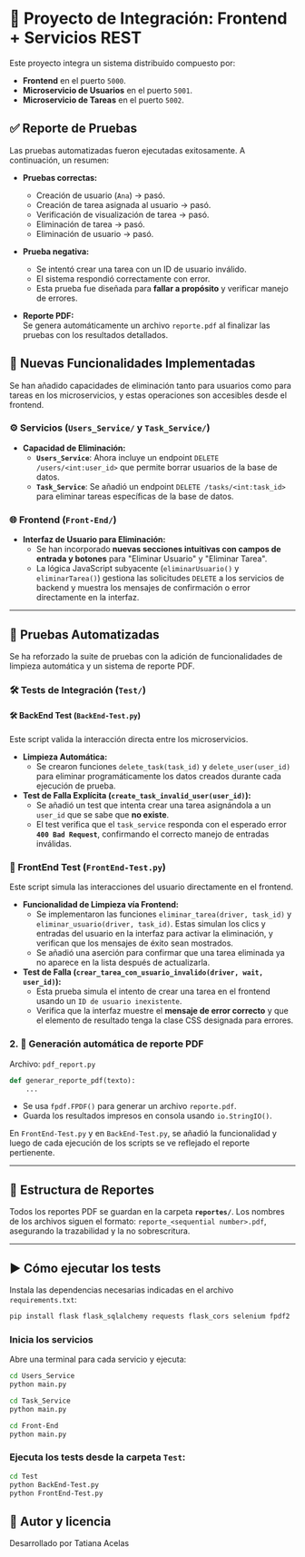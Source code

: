 # 🧪 Proyecto de Integración: Frontend + Servicios REST

Este proyecto integra un sistema distribuido compuesto por:

- **Frontend** en el puerto `5000`.
- **Microservicio de Usuarios** en el puerto `5001`.
- **Microservicio de Tareas** en el puerto `5002`.

## ✅ Reporte de Pruebas

Las pruebas automatizadas fueron ejecutadas exitosamente. A continuación, un resumen:

- **Pruebas correctas:**
  - Creación de usuario (`Ana`) → pasó.
  - Creación de tarea asignada al usuario → pasó.
  - Verificación de visualización de tarea → pasó.
  - Eliminación de tarea → pasó.
  - Eliminación de usuario → pasó.

- **Prueba negativa:**
  - Se intentó crear una tarea con un ID de usuario inválido.
  - El sistema respondió correctamente con error.
  - Esta prueba fue diseñada para **fallar a propósito** y verificar manejo de errores.

- **Reporte PDF:**  
  Se genera automáticamente un archivo `reporte.pdf` al finalizar las pruebas con los resultados detallados.

## 🚀 Nuevas Funcionalidades Implementadas

Se han añadido capacidades de eliminación tanto para usuarios como para tareas en los microservicios, y estas operaciones son accesibles desde el frontend.

### ⚙️ Servicios (`Users_Service/` y `Task_Service/`)

* **Capacidad de Eliminación:**
    * **`Users_Service`**: Ahora incluye un endpoint `DELETE /users/<int:user_id>` que permite borrar usuarios de la base de datos.
    * **`Task_Service`**: Se añadió un endpoint `DELETE /tasks/<int:task_id>` para eliminar tareas específicas de la base de datos.

### 🌐 Frontend (`Front-End/`)

* **Interfaz de Usuario para Eliminación:**
    * Se han incorporado **nuevas secciones intuitivas con campos de entrada y botones** para "Eliminar Usuario" y "Eliminar Tarea".
    * La lógica JavaScript subyacente (`eliminarUsuario()` y `eliminarTarea()`) gestiona las solicitudes `DELETE` a los servicios de backend y muestra los mensajes de confirmación o error directamente en la interfaz.

---

## 🧪 Pruebas Automatizadas

Se ha reforzado la suite de pruebas con la adición de funcionalidades de limpieza automática y un sistema de reporte PDF.

### 🛠️ Tests de Integración (`Test/`)

#### 🛠️ BackEnd Test (`BackEnd-Test.py`)

Este script valida la interacción directa entre los microservicios.

* **Limpieza Automática:**
    * Se crearon funciones `delete_task(task_id)` y `delete_user(user_id)` para eliminar programáticamente los datos creados durante cada ejecución de prueba.
* **Test de Falla Explícita (`create_task_invalid_user(user_id)`):**
    * Se añadió un test que intenta crear una tarea asignándola a un `user_id` que se sabe que **no existe**.
    * El test verifica que el `task_service` responda con el esperado error **`400 Bad Request`**, confirmando el correcto manejo de entradas inválidas.

### 🚀 FrontEnd Test (`FrontEnd-Test.py`)

Este script simula las interacciones del usuario directamente en el frontend.

* **Funcionalidad de Limpieza vía Frontend:**
    * Se implementaron las funciones `eliminar_tarea(driver, task_id)` y `eliminar_usuario(driver, task_id)`. Estas simulan los clics y entradas del usuario en la interfaz para activar la eliminación, y verifican que los mensajes de éxito sean mostrados.
    * Se añadió una aserción para confirmar que una tarea eliminada ya no aparece en la lista después de actualizarla.
* **Test de Falla (`crear_tarea_con_usuario_invalido(driver, wait, user_id)`):**
    * Esta prueba simula el intento de crear una tarea en el frontend usando un `ID de usuario inexistente`.
    * Verifica que la interfaz muestre el **mensaje de error correcto** y que el elemento de resultado tenga la clase CSS designada para errores.

### 2. 📄 Generación automática de reporte PDF

Archivo: `pdf_report.py`

```python
def generar_reporte_pdf(texto):
    ...
```

- Se usa `fpdf.FPDF()` para generar un archivo `reporte.pdf`.
- Guarda los resultados impresos en consola usando `io.StringIO()`.

En `FrontEnd-Test.py` y en `BackEnd-Test.py`, se añadió la funcionalidad y luego de cada ejecución de los scripts se ve reflejado el reporte pertienente.

---

## 📂 Estructura de Reportes

Todos los reportes PDF se guardan en la carpeta **`reportes/`**. Los nombres de los archivos siguen el formato: `reporte_<sequential number>.pdf`, asegurando la trazabilidad y la no sobrescritura.

---

## ▶️ Cómo ejecutar los tests

Instala las dependencias necesarias indicadas en el archivo `requirements.txt`:

```bash
pip install flask flask_sqlalchemy requests flask_cors selenium fpdf2
```

### Inicia los servicios

Abre una terminal para cada servicio y ejecuta:

```bash
cd Users_Service
python main.py
```

```bash
cd Task_Service
python main.py
```

```bash
cd Front-End
python main.py
```

### Ejecuta los tests desde la carpeta `Test`:

```bash
cd Test
python BackEnd-Test.py
python FrontEnd-Test.py
```

## 📄 Autor y licencia

Desarrollado por Tatiana Acelas